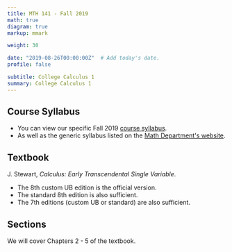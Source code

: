 ```yaml
---
title: MTH 141 - Fall 2019
math: true
diagram: true
markup: mmark

weight: 30

date: "2019-08-26T00:00:00Z"  # Add today's date.
profile: false

subtitle: College Calculus 1
summary: College Calculus 1
---
```


## Course Syllabus

- You can view our specific Fall 2019 [course syllabus](syllabus.pdf). 
- As well as the generic syllabus listed on the [Math Department's website](http://www.buffalo.edu/cas/math/ug/ug-courses/syllabi.html).


## Textbook

J. Stewart, *Calculus: Early Transcendental Single Variable*.

- The 8th custom UB edition is the official version.
- The standard 8th edition is also sufficient.
- The 7th editions (custom UB or standard) are also sufficient.


## Sections

We will cover Chapters 2 - 5 of the textbook.


